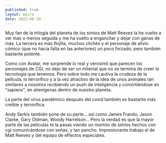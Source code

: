 ```yaml
---
published: true
layout: micro
date: 2023-06-19
---
```


Muy fan de la trilogía del planeta de los simios de Matt Reeves
la he vuelto a ver más o menos seguida y me ha vuelto a enganchar
y dejar con ganas de más. La tercera es más flojilla, muchos clichés
y el personaje de alivio cómico (que no hacía falta en las anteriores) 
un poco forzado, pero también bastante potente.

Como con Avatar, me sorprende lo real y verosimil que parecen los personajes
de CGI, no dejo de ser un milenial que no se termina de creer la tecnología
que tenemos. Pero sobre todo me cautiva la crudeza de la película, lo terrorífico
y a la vez atractivo de la idea de unos animales tan similares a nosotros recibiendo
un push de inteligencia y convirtiéndose en "sapiens", en alienígenas dentro de nuestro
planeta. 

La parte del virus pandémico después del covid también es bastante más creíble y
terrorífica. 

Andy Serkis también pone de su parte... así como James Frando, Jason Clarke, Gary Oldman,
Woody Harrelson... Pero la verdad es que la mayor parte de las películas te la pasas
viendo un montón de simios hechos con cgi comunicándose con señas, y tan pancho.
Impresionante trabajo el de Matt Reeves y del equipo de effectos especiales.
